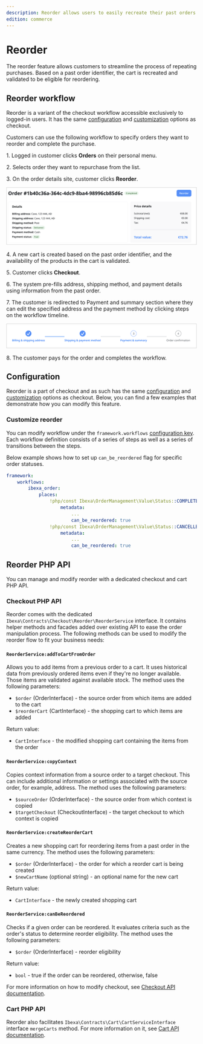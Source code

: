 ```yaml
---
description: Reorder allows users to easily recreate their past orders.
edition: commerce
---
```


# Reorder

The reorder feature allows customers to streamline the process of repeating purchases.
Based on a past order identifier, the cart is recreated and validated to be eligible for reordering.

## Reorder workflow

Reorder is a variant of the checkout workflow accessible exclusively to logged-in users.
It has the same [configuration](configure_checkout.md) and [customization](customize_checkout.md) options as checkout.

Customers can use the following workflow to specify orders they want to reorder and complete the purchase.

1\. Logged in customer clicks **Orders** on their personal menu.

2\. Selects order they want to repurchase from the list.

3\. On the order details site, customer clicks **Reorder**.

![Order details site - reorder](img/reorder_button.png)

4\. A new cart is created based on the past order identifier, and the availability of the products in the cart is validated.

5\. Customer clicks **Checkout**.

6\. The system pre-fills address, shipping method, and payment details using information from the past order.

7\. The customer is redirected to Payment and summary section where they can edit the specified address and the payment method by clicking steps on the workflow timeline.

![Reorder workflow timeline](img/reorder_timeline.png)

8\. The customer pays for the order and completes the workflow.

## Configuration

Reorder is a part of checkout and as such has the same [configuration](configure_checkout.md) and [customization](customize_checkout.md) options as checkout.
Below, you can find a few examples that demonstrate how you can modify this feature.

### Customize reorder

You can modify workflow under the `framework.workflows` [configuration key](configuration.md#configuration-files).
Each workflow definition consists of a series of steps as well as a series of transitions between the steps.

Below example shows how to set up `can_be_reordered` flag for specific order statuses.

```yaml
framework:
    workflows:
        ibexa_order:
            places:
                !php/const Ibexa\OrderManagement\Value\Status::COMPLETED_PLACE:
                    metadata:
                        ...
                        can_be_reordered: true
                !php/const Ibexa\OrderManagement\Value\Status::CANCELLED_PLACE:
                    metadata:
                        ...
                        can_be_reordered: true

```

## Reorder PHP API

You can manage and modify reorder with a dedicated checkout and cart PHP API.

### Checkout PHP API

Reorder comes with the dedicated `Ibexa\Contracts\Checkout\Reorder\ReorderService` interface.
It contains helper methods and facades added over existing API to ease the order manipulation process.
The following methods can be used to modify the reorder flow to fit your business needs:

#### `ReorderService:addToCartFromOrder` 

Allows you to add items from a previous order to a cart.
It uses historical data from previously ordered items even if they're no longer available.
Those items are validated against available stock.
The method uses the following parameters:

- `$order` (OrderInterface) - the source order from which items are added to the cart
- `$reorderCart` (CartInterface) - the shopping cart to which items are added

Return value:

- `CartInterface` - the modified shopping cart containing the items from the order

#### `ReorderService:copyContext`

Copies context information from a source order to a target checkout.
This can include additional information or settings associated with the source order, for example, address.
The method uses the following parameters:

- `$sourceOrder` (OrderInterface) - the source order from which context is copied
- `$targetCheckout` (CheckoutInterface) - the target checkout to which context is copied

#### `ReorderService:createReorderCart` 

Creates a new shopping cart for reordering items from a past order in the same currency.
The method uses the following parameters:

- `$order` (OrderInterface) - the order for which a reorder cart is being created
- `$newCartName` (optional string) - an optional name for the new cart

Return value:

- `CartInterface` - the newly created shopping cart

#### `ReorderService:canBeReordered`

Checks if a given order can be reordered.
It evaluates criteria such as the order's status to determine reorder eligibility.
The method uses the following parameters:

- `$order` (OrderInterface) - reorder eligibility

Return value:

- `bool` - true if the order can be reordered, otherwise, false

For more information on how to modify checkout, see [Checkout API documentation](checkout_api.md).

### Cart PHP API

Reorder also facilitates `Ibexa\Contracts\Cart\CartServiceInterface` interface `mergeCarts` method.
For more information on it, see [Cart API documentation](cart_api.md#merge-cart).

